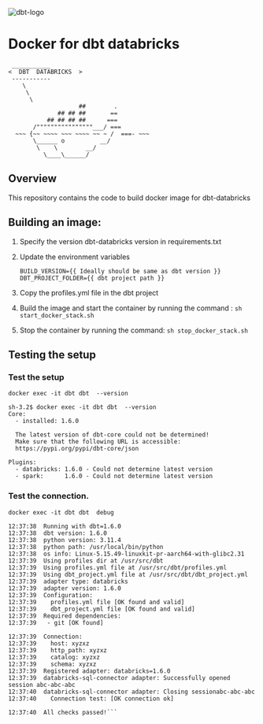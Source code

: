 ![dbt-logo](https://imgur.com/rGpbwpH.png)

# Docker for dbt databricks
```
 ___________
<  DBT  DATABRICKS  >
 -----------
    \
     \
      \
                    ##        .
              ## ## ##       ==
           ## ## ## ##      ===
       /""""""""""""""""___/ ===
  ~~~ {~~ ~~~~ ~~~ ~~~~ ~~ ~ /  ===- ~~~
       \______ o          __/
        \    \        __/
          \____\______/
```

## Overview
This repository contains the code to build docker image for dbt-databricks

## Building an image:

1. Specify the version dbt-databricks version in requirements.txt
2. Update the environment variables

   ```
   BUILD_VERSION={{ Ideally should be same as dbt version }}
   DBT_PROJECT_FOLDER={{ dbt project path }}
   ```
	
3. Copy the profiles.yml file in the dbt project

4. Build the image and start the container by running the command : ``sh start_docker_stack.sh``

5. Stop the container by running the command: ``sh stop_docker_stack.sh``

## Testing the setup

### Test the setup

`docker exec -it dbt dbt  --version`

```
sh-3.2$ docker exec -it dbt dbt  --version
Core:
  - installed: 1.6.0

  The latest version of dbt-core could not be determined!
  Make sure that the following URL is accessible:
  https://pypi.org/pypi/dbt-core/json

Plugins:
  - databricks: 1.6.0 - Could not determine latest version
  - spark:      1.6.0 - Could not determine latest version
  ```
  

### Test the connection.
  
  `docker exec -it dbt dbt  debug`
  
 ``` sh-3.2$ docker exec -it dbt dbt  debug
12:37:38  Running with dbt=1.6.0
12:37:38  dbt version: 1.6.0
12:37:38  python version: 3.11.4
12:37:38  python path: /usr/local/bin/python
12:37:38  os info: Linux-5.15.49-linuxkit-pr-aarch64-with-glibc2.31
12:37:39  Using profiles dir at /usr/src/dbt
12:37:39  Using profiles.yml file at /usr/src/dbt/profiles.yml
12:37:39  Using dbt_project.yml file at /usr/src/dbt/dbt_project.yml
12:37:39  adapter type: databricks
12:37:39  adapter version: 1.6.0
12:37:39  Configuration:
12:37:39    profiles.yml file [OK found and valid]
12:37:39    dbt_project.yml file [OK found and valid]
12:37:39  Required dependencies:
12:37:39   - git [OK found]

12:37:39  Connection:
12:37:39    host: xyzxz
12:37:39    http_path: xyzxz
12:37:39    catalog: xyzxz
12:37:39    schema: xyzxz
12:37:39  Registered adapter: databricks=1.6.0
12:37:39  databricks-sql-connector adapter: Successfully opened session abc-abc-abc
12:37:40  databricks-sql-connector adapter: Closing sessionabc-abc-abc
12:37:40    Connection test: [OK connection ok]

12:37:40  All checks passed!```


